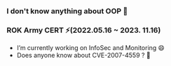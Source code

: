 ### I don't know anything about OOP 🤔
### ROK Army CERT ⚡(2022.05.16 ~ 2023. 11.16) 
- I’m currently working on InfoSec and Monitoring 😄
- Does anyone know about CVE-2007-4559 ? 🤔
<!--
**woniwory/woniwory** is a ✨ _special_ ✨ repository because its `README.md` (this file) appears on your GitHub profile.

Here are some ideas to get you started:

- 🔭 I’m currently working on ...
- 🌱 I’m currently learning ...
- 👯 I’m looking to collaborate on ...
- 🤔 I’m looking for help with ...
- 💬 Ask me about ...
- 📫 How to reach me: ...
- 😄 Pronouns: ...
- ⚡ Fun fact: ...
https://www.bezkoder.com/react-spring-boot-crud/



CVE-2007-4559


-->
